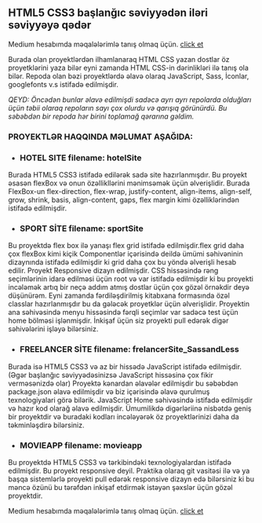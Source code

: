## HTML5 CSS3 başlanğıc səviyyədən iləri səviyyəyə qədər
Medium hesabımda məqalələrimlə tanış olmaq üçün. [click et](https://medium.com/@rasuljangirli)


Burada olan proyektlərdən ilhamlanaraq HTML CSS yazan dostlar öz proyetklərini yaza bilər eyni zamanda HTML CSS-in dərinlikləri ilə tanış ola bilər. Repoda olan bəzi proyektlərdə əlavə olaraq JavaScript, Sass,  İconlar, googlefonts v.s istifadə edilmişdir.

*QEYD: Öncədən bunlar əlavə edilmişdi sadəcə ayrı ayrı repolarda olduğları üçün təbii olaraq repoların sayı çox olurdu və qarışıq görünürdü. Bu səbəbdən bir repoda hər birini toplamağ qərarına gəldim.*

### PROYEKTLƏR HAQQINDA MƏLUMAT AŞAĞIDA:


* ### HOTEL SITE filename: hotelSite 

Burada HTML5 CSS3 istifadə edilərək sadə site hazırlanmışdır. Bu proyekt əsasən flexBox və onun özəllikllərini mənimsəmək üçün əlverişlidir. Burada FlexBox-un flex-direction, flex-wrap, justify-content, align-items, align-self, grow, shrink, basis, align-content, gaps, flex margin kimi özəlliklərindən istifadə edilmişdir.


* ### SPORT SİTE filename: sportSite

Bu proyektdə flex box ilə yanaşı flex grid istifadə edilmişdir.flex grid daha çox flexBox kimi kiçik Componentlər içərisində deildə ümümi səhivəninin dizaynında istifadə edilmişdir ki grid daha çox bu yöndə əlverişli hesab edilir. Proyekt Responsive dizayn edilmişdir. CSS hissəsində rəng seçimlərinin idarə edilməsi üçün root və var istifadə edilmişdir ki bu proyekti incələmək artıq bir neçə addım atmış dostlar üçün çox gözəl örnəkdir deyə düşünürəm. Eyni zamanda fərdiləşdirilmiş kitabxana formasında özəl classlar hazırlanmışdır bu da gələcək proyetklər üçün əlverişlidir. Proyektin ana səhivəsində menyu hissəsində fərqli seçimlər var sadəcə test üçün home bölməsi işlənmişdir. İnkişaf üçün siz proyekti pull edərək digər səhivələrini işləyə bilərsiniz.


* ### FREELANCER SİTE filename: frelancerSite_SassandLess

Burada isə HTML5 CSS3 və az bir hissədə JavaScript istifadə edilmişdir.(Əgər başlanğıc səviyyədəsinizsə JavaScript hissəsinə çox fikir verməsənizdə olar) Proyektə kənardan əlavələr edilmişdir bu səbəbdən package.json əlavə edilmişdir və biz içərisində əlavə qurulmuş texnologiyalari görə bilərik. JavaScript Home səhivəsində istifadə edilmişdir və hazır kod olarağ əlavə edilmişdir. Ümumilikdə digərləriinə nisbətdə geniş bir proyektdir və buradaki kodları incələyərək öz proyektlərinizi daha da təkminləşdirə bilərsiniz.


* ### MOVIEAPP filename: movieapp

Bu proyektdə HTML5 CSS3  və tərkibindəki texnologiyalardan istifadə edilmişdir. Bu proyekt responsive deyil. Praktika olaraq git vasitəsi ilə və ya başqa sistemlərlə proyekti pull edərək responsive dizayn edə bilərsiniz ki bu məncə özünü bu tərəfdən inkişaf etdirmək istəyən şəxslər üçün gözəl proyektdir.


Medium hesabımda məqalələrimlə tanış olmaq üçün. [click et](https://medium.com/@rasuljangirli)








